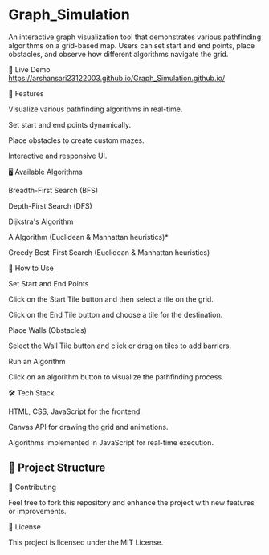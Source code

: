 # Graph_Simulation
An interactive graph visualization tool that demonstrates various pathfinding algorithms on a grid-based map. Users can set start and end points, place obstacles, and observe how different algorithms navigate the grid.

🚀 Live Demo
https://arshansari23122003.github.io/Graph_Simulation.github.io/

📌 Features

Visualize various pathfinding algorithms in real-time.

Set start and end points dynamically.

Place obstacles to create custom mazes.

Interactive and responsive UI.

🖥️ Available Algorithms

Breadth-First Search (BFS)

Depth-First Search (DFS)

Dijkstra's Algorithm

A Algorithm (Euclidean & Manhattan heuristics)*

Greedy Best-First Search (Euclidean & Manhattan heuristics)


📖 How to Use

Set Start and End Points

Click on the Start Tile button and then select a tile on the grid.

Click on the End Tile button and choose a tile for the destination.

Place Walls (Obstacles)

Select the Wall Tile button and click or drag on tiles to add barriers.

Run an Algorithm

Click on an algorithm button to visualize the pathfinding process.


🛠️ Tech Stack

HTML, CSS, JavaScript for the frontend.

Canvas API for drawing the grid and animations.

Algorithms implemented in JavaScript for real-time execution.

## 📂 Project Structure



🤝 Contributing

Feel free to fork this repository and enhance the project with new features or improvements.

📜 License

This project is licensed under the MIT License.
